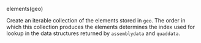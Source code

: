 elements(geo)

Create an iterable collection of the elements stored in `geo`. The order in which this collection produces the elements determines the index used for lookup in the data structures returned by `assemblydata` and `quaddata`.
